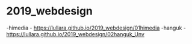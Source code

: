 # 2019_webdesign
-himedia - https://lullara.github.io/2019_webdesign/01himedia
-hanguk - https://lullara.github.io/2019_webdesign/02hanguk_Unv
